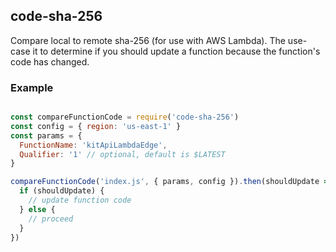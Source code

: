 ## code-sha-256

Compare local to remote sha-256 (for use with AWS Lambda). The use-case it to determine if you should update a function because the function's code has changed.

### Example

```js

const compareFunctionCode = require('code-sha-256')
const config = { region: 'us-east-1' }
const params = { 
  FunctionName: 'kitApiLambdaEdge',
  Qualifier: '1' // optional, default is $LATEST
}

compareFunctionCode('index.js', { params, config }).then(shouldUpdate => {
  if (shouldUpdate) {
    // update function code
  } else {
    // proceed
  }
})
